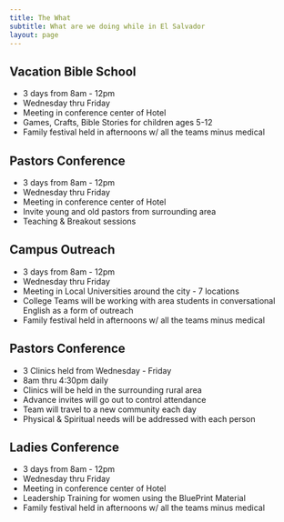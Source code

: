 ```yaml
---
title: The What
subtitle: What are we doing while in El Salvador
layout: page
---
```


## Vacation Bible School

* 3 days from 8am - 12pm
* Wednesday thru Friday
* Meeting in conference center of Hotel
* Games, Crafts, Bible Stories for children ages 5-12
* Family festival held in afternoons w/ all the teams minus medical

## Pastors Conference

* 3 days from 8am - 12pm
* Wednesday thru Friday
* Meeting in conference center of Hotel
* Invite young and old pastors from surrounding area
* Teaching & Breakout sessions

## Campus Outreach

* 3 days from 8am - 12pm
* Wednesday thru Friday
* Meeting in Local Universities around the city - 7 locations
* College Teams will be working with area students in conversational English as a form of outreach
* Family festival held in afternoons w/ all the teams minus medical

## Pastors Conference

* 3 Clinics held from Wednesday - Friday
* 8am thru 4:30pm daily
* Clinics will be held in the surrounding rural area
* Advance invites will go out to control attendance
* Team will travel to a new community each day
* Physical & Spiritual needs will be addressed with each person

## Ladies Conference

* 3 days from 8am - 12pm
* Wednesday thru Friday
* Meeting in conference center of Hotel
* Leadership Training for women using the BluePrint Material
* Family festival held in afternoons w/ all the teams minus medical
